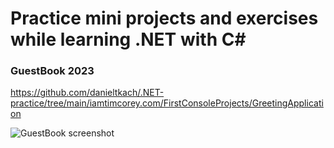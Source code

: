 # Practice mini projects and exercises while learning .NET with C#

### GuestBook 2023
https://github.com/danieltkach/.NET-practice/tree/main/iamtimcorey.com/FirstConsoleProjects/GreetingApplication

![GuestBook screenshot](https://github.com/danieltkach/.NET-practice/assets/70539591/27bd2ccd-ccbf-4093-8366-b891f93b58ab)

